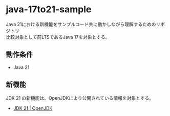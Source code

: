 # java-17to21-sample

Java 21における新機能をサンプルコード共に動かしながら理解するためのリポジトリ  
比較対象として前LTSであるJava 17を対象とする。  

## 動作条件

* Java 21

## 新機能
JDK 21 の新機能は、OpenJDKにより公開されている情報を対象とする。  

* [JDK 21 | OpenJDK](https://openjdk.org/projects/jdk/21/)
